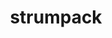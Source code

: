 ---
title: "strumpack"
layout: cache
categories: [package, develop-2024-05-12]
meta: {"versions": ["7.2.0"], "compilers": ["gcc@=11.4.0", "gcc@=9.4.0", "oneapi@=2024.0.0"], "oss": ["ubuntu20.04", "ubuntu22.04"], "platforms": ["linux"], "targets": ["neoverse_v1", "neoverse_v2", "ppc64le", "x86_64_v3"], "stacks": ["e4s", "e4s-neoverse-v2", "e4s-neoverse_v1", "e4s-oneapi", "e4s-power", "e4s-rocm-external", "root"], "num_specs": 14, "num_specs_by_stack": {"root": 14, "e4s-power": 2, "e4s-neoverse_v1": 4, "e4s-neoverse-v2": 4, "e4s-rocm-external": 2, "e4s": 1, "e4s-oneapi": 1}}
spec_details: [{"hash": "h7g7q46feqexyywjucshncp4ua6jt2se", "compiler": "gcc@=9.4.0", "versions": ["7.2.0"], "os": "ubuntu20.04", "platform": "linux", "target": "ppc64le", "variants": ["build_system=cmake", "build_type=Release", "+butterflypack", "+c_interface", "~count_flops", "+cuda", "cuda_arch=70", "generator=make", "~ipo", "~magma", "+mpi", "+openmp", "+parmetis", "~rocm", "~scotch", "+shared", "~slate", "~task_timers", "+zfp"], "stacks": ["root", "e4s-power"], "size": "-", "tarball": "https://binaries.spack.io/releases/develop-2024-05-12/build_cache/linux-ubuntu20.04-ppc64le/gcc-9.4.0/strumpack-7.2.0/linux-ubuntu20.04-ppc64le-gcc-9.4.0-strumpack-7.2.0-h7g7q46feqexyywjucshncp4ua6jt2se.spack"}, {"hash": "m24ndh4wrbtrdez6turzwhgc57r7gh35", "compiler": "gcc@=9.4.0", "versions": ["7.2.0"], "os": "ubuntu20.04", "platform": "linux", "target": "ppc64le", "variants": ["build_system=cmake", "build_type=Release", "+butterflypack", "+c_interface", "~count_flops", "~cuda", "generator=make", "~ipo", "~magma", "+mpi", "+openmp", "+parmetis", "~rocm", "~scotch", "+shared", "~slate", "~task_timers", "+zfp"], "stacks": ["root", "e4s-power"], "size": "-", "tarball": "https://binaries.spack.io/releases/develop-2024-05-12/build_cache/linux-ubuntu20.04-ppc64le/gcc-9.4.0/strumpack-7.2.0/linux-ubuntu20.04-ppc64le-gcc-9.4.0-strumpack-7.2.0-m24ndh4wrbtrdez6turzwhgc57r7gh35.spack"}, {"hash": "n3bmjqv36pidryrqrsj43cu5azdyyufu", "compiler": "gcc@=11.4.0", "versions": ["7.2.0"], "os": "ubuntu22.04", "platform": "linux", "target": "neoverse_v1", "variants": ["build_system=cmake", "build_type=Release", "+butterflypack", "+c_interface", "~count_flops", "+cuda", "cuda_arch=75", "generator=make", "~ipo", "~magma", "+mpi", "+openmp", "+parmetis", "~rocm", "~scotch", "+shared", "~slate", "~task_timers", "+zfp"], "stacks": ["root", "e4s-neoverse_v1"], "size": "-", "tarball": "https://binaries.spack.io/releases/develop-2024-05-12/build_cache/linux-ubuntu22.04-neoverse_v1/gcc-11.4.0/strumpack-7.2.0/linux-ubuntu22.04-neoverse_v1-gcc-11.4.0-strumpack-7.2.0-n3bmjqv36pidryrqrsj43cu5azdyyufu.spack"}, {"hash": "4gimtvisnaablkhtkpwpwvflpzjxvdg4", "compiler": "gcc@=11.4.0", "versions": ["7.2.0"], "os": "ubuntu22.04", "platform": "linux", "target": "neoverse_v1", "variants": ["build_system=cmake", "build_type=Release", "+butterflypack", "+c_interface", "~count_flops", "~cuda", "generator=make", "~ipo", "~magma", "+mpi", "+openmp", "+parmetis", "~rocm", "~scotch", "+shared", "~slate", "~task_timers", "+zfp"], "stacks": ["root", "e4s-neoverse_v1"], "size": "-", "tarball": "https://binaries.spack.io/releases/develop-2024-05-12/build_cache/linux-ubuntu22.04-neoverse_v1/gcc-11.4.0/strumpack-7.2.0/linux-ubuntu22.04-neoverse_v1-gcc-11.4.0-strumpack-7.2.0-4gimtvisnaablkhtkpwpwvflpzjxvdg4.spack"}, {"hash": "dgxprnvd5grpxcnwzem75o5wura2vffp", "compiler": "gcc@=11.4.0", "versions": ["7.2.0"], "os": "ubuntu22.04", "platform": "linux", "target": "neoverse_v1", "variants": ["build_system=cmake", "build_type=Release", "+butterflypack", "+c_interface", "~count_flops", "+cuda", "cuda_arch=80", "generator=make", "~ipo", "~magma", "+mpi", "+openmp", "+parmetis", "~rocm", "~scotch", "+shared", "~slate", "~task_timers", "+zfp"], "stacks": ["root", "e4s-neoverse_v1"], "size": "-", "tarball": "https://binaries.spack.io/releases/develop-2024-05-12/build_cache/linux-ubuntu22.04-neoverse_v1/gcc-11.4.0/strumpack-7.2.0/linux-ubuntu22.04-neoverse_v1-gcc-11.4.0-strumpack-7.2.0-dgxprnvd5grpxcnwzem75o5wura2vffp.spack"}, {"hash": "sah5isgptnd24lurmfff55ajmbalgply", "compiler": "gcc@=11.4.0", "versions": ["7.2.0"], "os": "ubuntu22.04", "platform": "linux", "target": "neoverse_v1", "variants": ["build_system=cmake", "build_type=Release", "+butterflypack", "+c_interface", "~count_flops", "+cuda", "cuda_arch=90", "generator=make", "~ipo", "~magma", "+mpi", "+openmp", "+parmetis", "~rocm", "~scotch", "+shared", "~slate", "~task_timers", "+zfp"], "stacks": ["root", "e4s-neoverse_v1"], "size": "-", "tarball": "https://binaries.spack.io/releases/develop-2024-05-12/build_cache/linux-ubuntu22.04-neoverse_v1/gcc-11.4.0/strumpack-7.2.0/linux-ubuntu22.04-neoverse_v1-gcc-11.4.0-strumpack-7.2.0-sah5isgptnd24lurmfff55ajmbalgply.spack"}, {"hash": "3742ebgl4kawx4buxb3k55ct3g6gpdgo", "compiler": "gcc@=11.4.0", "versions": ["7.2.0"], "os": "ubuntu22.04", "platform": "linux", "target": "neoverse_v2", "variants": ["build_system=cmake", "build_type=Release", "+butterflypack", "+c_interface", "~count_flops", "+cuda", "cuda_arch=80", "generator=make", "~ipo", "~magma", "+mpi", "+openmp", "+parmetis", "~rocm", "~scotch", "+shared", "~slate", "~task_timers", "+zfp"], "stacks": ["e4s-neoverse-v2", "root"], "size": "-", "tarball": "https://binaries.spack.io/releases/develop-2024-05-12/build_cache/linux-ubuntu22.04-neoverse_v2/gcc-11.4.0/strumpack-7.2.0/linux-ubuntu22.04-neoverse_v2-gcc-11.4.0-strumpack-7.2.0-3742ebgl4kawx4buxb3k55ct3g6gpdgo.spack"}, {"hash": "7pi43j437scnp5dcrnt45xgfrketnevm", "compiler": "gcc@=11.4.0", "versions": ["7.2.0"], "os": "ubuntu22.04", "platform": "linux", "target": "neoverse_v2", "variants": ["build_system=cmake", "build_type=Release", "+butterflypack", "+c_interface", "~count_flops", "+cuda", "cuda_arch=75", "generator=make", "~ipo", "~magma", "+mpi", "+openmp", "+parmetis", "~rocm", "~scotch", "+shared", "~slate", "~task_timers", "+zfp"], "stacks": ["e4s-neoverse-v2", "root"], "size": "-", "tarball": "https://binaries.spack.io/releases/develop-2024-05-12/build_cache/linux-ubuntu22.04-neoverse_v2/gcc-11.4.0/strumpack-7.2.0/linux-ubuntu22.04-neoverse_v2-gcc-11.4.0-strumpack-7.2.0-7pi43j437scnp5dcrnt45xgfrketnevm.spack"}, {"hash": "pijvfeu3b7xqrgnjzijvoblbwtubdlve", "compiler": "gcc@=11.4.0", "versions": ["7.2.0"], "os": "ubuntu22.04", "platform": "linux", "target": "neoverse_v2", "variants": ["build_system=cmake", "build_type=Release", "+butterflypack", "+c_interface", "~count_flops", "~cuda", "generator=make", "~ipo", "~magma", "+mpi", "+openmp", "+parmetis", "~rocm", "~scotch", "+shared", "~slate", "~task_timers", "+zfp"], "stacks": ["e4s-neoverse-v2", "root"], "size": "-", "tarball": "https://binaries.spack.io/releases/develop-2024-05-12/build_cache/linux-ubuntu22.04-neoverse_v2/gcc-11.4.0/strumpack-7.2.0/linux-ubuntu22.04-neoverse_v2-gcc-11.4.0-strumpack-7.2.0-pijvfeu3b7xqrgnjzijvoblbwtubdlve.spack"}, {"hash": "ibmcnptcocvrzzxvmlbrxjrehv2dplko", "compiler": "gcc@=11.4.0", "versions": ["7.2.0"], "os": "ubuntu22.04", "platform": "linux", "target": "neoverse_v2", "variants": ["build_system=cmake", "build_type=Release", "+butterflypack", "+c_interface", "~count_flops", "+cuda", "cuda_arch=90", "generator=make", "~ipo", "~magma", "+mpi", "+openmp", "+parmetis", "~rocm", "~scotch", "+shared", "~slate", "~task_timers", "+zfp"], "stacks": ["e4s-neoverse-v2", "root"], "size": "-", "tarball": "https://binaries.spack.io/releases/develop-2024-05-12/build_cache/linux-ubuntu22.04-neoverse_v2/gcc-11.4.0/strumpack-7.2.0/linux-ubuntu22.04-neoverse_v2-gcc-11.4.0-strumpack-7.2.0-ibmcnptcocvrzzxvmlbrxjrehv2dplko.spack"}, {"hash": "2q363awnlxw7dp5ejahejjapqwn67tim", "compiler": "gcc@=11.4.0", "versions": ["7.2.0"], "os": "ubuntu22.04", "platform": "linux", "target": "x86_64_v3", "variants": ["amdgpu_target=gfx908", "build_system=cmake", "build_type=Release", "+butterflypack", "+c_interface", "~count_flops", "~cuda", "generator=make", "~ipo", "~magma", "+mpi", "+openmp", "+parmetis", "+rocm", "~scotch", "+shared", "~slate", "~task_timers", "+zfp"], "stacks": ["root", "e4s-rocm-external"], "size": "-", "tarball": "https://binaries.spack.io/releases/develop-2024-05-12/build_cache/linux-ubuntu22.04-x86_64_v3/gcc-11.4.0/strumpack-7.2.0/linux-ubuntu22.04-x86_64_v3-gcc-11.4.0-strumpack-7.2.0-2q363awnlxw7dp5ejahejjapqwn67tim.spack"}, {"hash": "vtmh43dlenpmsc62r4vsunbf3yg6jqx5", "compiler": "gcc@=11.4.0", "versions": ["7.2.0"], "os": "ubuntu22.04", "platform": "linux", "target": "x86_64_v3", "variants": ["amdgpu_target=gfx90a", "build_system=cmake", "build_type=Release", "+butterflypack", "+c_interface", "~count_flops", "~cuda", "generator=make", "~ipo", "~magma", "+mpi", "+openmp", "+parmetis", "+rocm", "~scotch", "+shared", "~slate", "~task_timers", "+zfp"], "stacks": ["root", "e4s-rocm-external"], "size": "-", "tarball": "https://binaries.spack.io/releases/develop-2024-05-12/build_cache/linux-ubuntu22.04-x86_64_v3/gcc-11.4.0/strumpack-7.2.0/linux-ubuntu22.04-x86_64_v3-gcc-11.4.0-strumpack-7.2.0-vtmh43dlenpmsc62r4vsunbf3yg6jqx5.spack"}, {"hash": "qbl5r746wwrihmcuqyw56pxzqfadgsaw", "compiler": "gcc@=11.4.0", "versions": ["7.2.0"], "os": "ubuntu22.04", "platform": "linux", "target": "x86_64_v3", "variants": ["build_system=cmake", "build_type=Release", "+butterflypack", "+c_interface", "~count_flops", "~cuda", "generator=make", "~ipo", "~magma", "+mpi", "+openmp", "+parmetis", "~rocm", "~scotch", "+shared", "~slate", "~task_timers", "+zfp"], "stacks": ["root", "e4s"], "size": "-", "tarball": "https://binaries.spack.io/releases/develop-2024-05-12/build_cache/linux-ubuntu22.04-x86_64_v3/gcc-11.4.0/strumpack-7.2.0/linux-ubuntu22.04-x86_64_v3-gcc-11.4.0-strumpack-7.2.0-qbl5r746wwrihmcuqyw56pxzqfadgsaw.spack"}, {"hash": "7rtcynuj32kqb45l5myl2kgwgdnktnql", "compiler": "oneapi@=2024.0.0", "versions": ["7.2.0"], "os": "ubuntu22.04", "platform": "linux", "target": "x86_64_v3", "variants": ["build_system=cmake", "build_type=Release", "+butterflypack", "+c_interface", "~count_flops", "~cuda", "generator=make", "~ipo", "~magma", "+mpi", "+openmp", "+parmetis", "~rocm", "~scotch", "+shared", "~slate", "~task_timers", "+zfp"], "stacks": ["root", "e4s-oneapi"], "size": "-", "tarball": "https://binaries.spack.io/releases/develop-2024-05-12/build_cache/linux-ubuntu22.04-x86_64_v3/oneapi-2024.0.0/strumpack-7.2.0/linux-ubuntu22.04-x86_64_v3-oneapi-2024.0.0-strumpack-7.2.0-7rtcynuj32kqb45l5myl2kgwgdnktnql.spack"}]
---